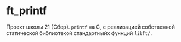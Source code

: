 # ft_printf

Проект школы 21 (Сбер).
`printf` на С, с реализацией собственной статической библиотекой стандартныйх функций `libft/`.
